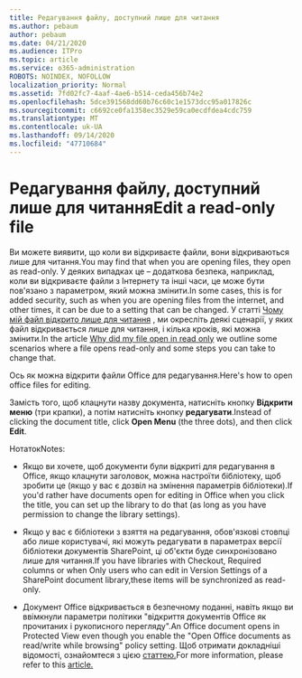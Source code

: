 ```yaml
---
title: Редагування файлу, доступний лише для читання
ms.author: pebaum
author: pebaum
ms.date: 04/21/2020
ms.audience: ITPro
ms.topic: article
ms.service: o365-administration
ROBOTS: NOINDEX, NOFOLLOW
localization_priority: Normal
ms.assetid: 7fd02fc7-4aaf-4ae6-b514-ceda456b74e2
ms.openlocfilehash: 5dce391568dd60b76c60c1e1573dcc95a017826c
ms.sourcegitcommit: c6692ce0fa1358ec3529e59ca0ecdfdea4cdc759
ms.translationtype: MT
ms.contentlocale: uk-UA
ms.lasthandoff: 09/14/2020
ms.locfileid: "47710684"
---
```

# <a name="edit-a-read-only-file"></a><span data-ttu-id="83b2f-102">Редагування файлу, доступний лише для читання</span><span class="sxs-lookup"><span data-stu-id="83b2f-102">Edit a read-only file</span></span>

<span data-ttu-id="83b2f-103">Ви можете виявити, що коли ви відкриваєте файли, вони відкриваються лише для читання.</span><span class="sxs-lookup"><span data-stu-id="83b2f-103">You may find that when you are opening files, they open as read-only.</span></span> <span data-ttu-id="83b2f-104">У деяких випадках це – додаткова безпека, наприклад, коли ви відкриваєте файли з Інтернету та інші часи, це може бути пов'язано з параметром, який можна змінити.</span><span class="sxs-lookup"><span data-stu-id="83b2f-104">In some cases, this is for added security, such as when you are opening files from the internet, and other times, it can be due to a setting that can be changed.</span></span> <span data-ttu-id="83b2f-105">У статті [Чому мій файл відкрито лише для читання](https://support.office.com/article/Why-did-my-file-open-read-only-3ab4b792-da50-4b38-8628-14c64e1f1d15) , ми окресліть деякі сценарії, у яких файл відкривається лише для читання, і кілька кроків, які можна змінити.</span><span class="sxs-lookup"><span data-stu-id="83b2f-105">In the article [Why did my file open in read only](https://support.office.com/article/Why-did-my-file-open-read-only-3ab4b792-da50-4b38-8628-14c64e1f1d15) we outline some scenarios where a file opens read-only and some steps you can take to change that.</span></span>

<span data-ttu-id="83b2f-106">Ось як можна відкрити файли Office для редагування.</span><span class="sxs-lookup"><span data-stu-id="83b2f-106">Here's how to open office files for editing.</span></span>

<span data-ttu-id="83b2f-107">Замість того, щоб клацнути назву документа, натисніть кнопку **Відкрити меню** (три крапки), а потім натисніть кнопку **редагувати**.</span><span class="sxs-lookup"><span data-stu-id="83b2f-107">Instead of clicking the document title, click **Open Menu** (the three dots), and then click **Edit**.</span></span>

<span data-ttu-id="83b2f-108">Нотаток</span><span class="sxs-lookup"><span data-stu-id="83b2f-108">Notes:</span></span>

- <span data-ttu-id="83b2f-109">Якщо ви хочете, щоб документи були відкриті для редагування в Office, якщо клацнути заголовок, можна настроїти бібліотеку, щоб зробити це (якщо у вас є дозвіл на змінення параметрів бібліотеки).</span><span class="sxs-lookup"><span data-stu-id="83b2f-109">If you'd rather have documents open for editing in Office when you click the title, you can set up the library to do that (as long as you have permission to change the library settings).</span></span>

- <span data-ttu-id="83b2f-110">Якщо у вас є бібліотеки з взяття на редагування, обов'язкові стовпці або лише користувачі, які можуть редагувати в параметрах версії бібліотеки документів SharePoint, ці об'єкти буде синхронізовано лише для читання.</span><span class="sxs-lookup"><span data-stu-id="83b2f-110">If you have libraries with Checkout, Required columns or when Only users who can edit in Version Settings of a SharePoint document library,these items will be synchronized as read-only.</span></span>

- <span data-ttu-id="83b2f-111">Документ Office відкривається в безпечному поданні, навіть якщо ви ввімкнули параметри політики "відкриття документів Office як прочитаних і рукописного перегляду".</span><span class="sxs-lookup"><span data-stu-id="83b2f-111">An Office document opens in Protected View even though you enable the "Open Office documents as read/write while browsing" policy setting.</span></span> <span data-ttu-id="83b2f-112">Щоб отримати докладніші відомості, ознайомтеся з цією [статтею.](https://support.microsoft.com/help/983047/an-office-document-opens-in-protected-view-even-though-you-enable-the)</span><span class="sxs-lookup"><span data-stu-id="83b2f-112">For more information, please refer to this [article.](https://support.microsoft.com/help/983047/an-office-document-opens-in-protected-view-even-though-you-enable-the)</span></span>

